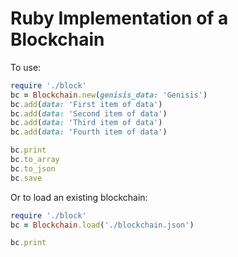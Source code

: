 # Ruby Implementation of a Blockchain

To use:

```ruby
require './block'
bc = Blockchain.new(genisis_data: 'Genisis')
bc.add(data: 'First item of data')
bc.add(data: 'Second item of data')
bc.add(data: 'Third item of data')
bc.add(data: 'Fourth item of data')

bc.print
bc.to_array
bc.to_json
bc.save
```

Or to load an existing blockchain:

```ruby
require './block'
bc = Blockchain.load('./blockchain.json')

bc.print
```
